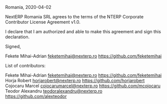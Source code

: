 Romania, 2020-04-02

NextERP Romania SRL agrees to the terms of the NTERP Corporate Contributor License
Agreement v1.0.

I declare that I am authorized and able to make this agreement and sign this
declaration.

Signed,

Fekete Mihai-Adrian feketemihai@nexterp.ro https://github.com/feketemihai

List of contributors:

Fekete Mihai-Adrian feketemihai@nexterp.ro https://github.com/feketemihai
Horja Robert horjarobert@nexterp.ro https://github.com/horjarobert
Cojocaru Marcel cojocarumarcel@nexterp.ro https://github.com/mcojocaru
Teodor Alexandru teodoralexandru@nexterp.ro https://github.com/alexteodor
